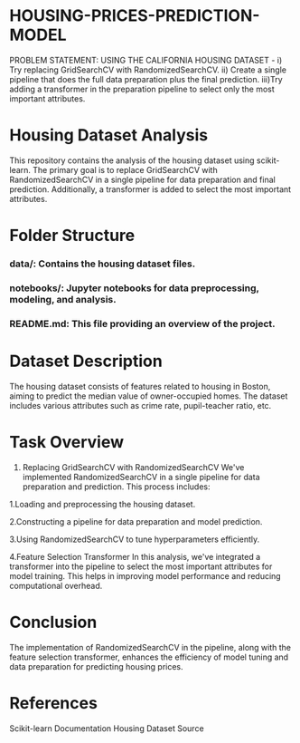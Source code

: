 # HOUSING-PRICES-PREDICTION-MODEL
PROBLEM STATEMENT:  USING THE CALIFORNIA HOUSING DATASET      -   i) Try replacing GridSearchCV with RandomizedSearchCV.       ii) Create a single pipeline that does the full data preparation plus the final prediction.         iii)Try adding a transformer in the preparation pipeline to select only the most important attributes. 

# Housing Dataset Analysis
This repository contains the analysis of the housing dataset using scikit-learn. The primary goal is to replace GridSearchCV with RandomizedSearchCV in a single pipeline for data preparation and final prediction. Additionally, a transformer is added to select the most important attributes.

# Folder Structure
### data/: Contains the housing dataset files.
### notebooks/: Jupyter notebooks for data preprocessing, modeling, and analysis.
### README.md: This file providing an overview of the project.

# Dataset Description
The housing dataset consists of features related to housing in Boston, aiming to predict the median value of owner-occupied homes. The dataset includes various attributes such as crime rate, pupil-teacher ratio, etc.

# Task Overview
1. Replacing GridSearchCV with RandomizedSearchCV
We've implemented RandomizedSearchCV in a single pipeline for data preparation and prediction. This process includes:

1.Loading and preprocessing the housing dataset.

2.Constructing a pipeline for data preparation and model prediction.

3.Using RandomizedSearchCV to tune hyperparameters efficiently.

4.Feature Selection Transformer In this analysis, we've integrated a transformer into the pipeline to select the most important attributes for model training. This helps in improving model performance and reducing computational overhead.

# Conclusion 
The implementation of RandomizedSearchCV in the pipeline, along with the feature selection transformer, enhances the efficiency of model tuning and data preparation for predicting housing prices.

# References 
Scikit-learn Documentation Housing Dataset Source
